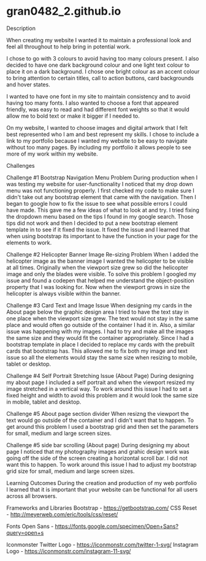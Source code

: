 # gran0482_2.github.io
Description

When creating my website I wanted it to maintain a professional look and feel all throughout to help bring in potential work. 

I chose to go with 3 colours to avoid having too many colours present. I also decided to have one dark background colour and one light text colour to place it on a dark background. I chose one bright colour as an accent colour to bring attention to certain titles, call to action buttons, card backgrounds and hover states. 

I wanted to have one font in my site to maintain consistency and to avoid having too many fonts. I also wanted to choose a font that appeared friendly, was easy to read and had different font weights so that it would allow me to bold text or make it bigger if I needed to.

On my website, I wanted to choose images and digital artwork that I felt best represented who I am and best represent my skills. I chose to include a link to my portfolio because I wanted my website to be easy to navigate without too many pages. By including my portfolio it allows people to see more of my work within my website. 

Challenges

Challenge #1 Bootstrap Navigation Menu Problem
During production when I was testing my website for user-functionality I noticed that my drop down menu was not functioning properly. I first checked my code to make sure I didn't take out any bootstrap element that came with the navigation. Then I began to google how to fix the issue to see what possible errors I could have made. This gave me a few ideas of what to look at and try. I tried fixing the dropdown menu based on the tips I found in my google search. Those tips did not work and then I decided to put a new bootstrap element template in to see if it fixed the issue. It fixed the issue and I learned that when using bootstrap its important to have the <script></script> function in your page for the elements to work. 

Challenge #2 Helicopter Banner Image Re-sizing Problem
When I added the helicopter image as the banner image I wanted the helicopter to be visible at all times. Originally when the viewport size grew so did the helicopter image and only the blades were visible. To solve this problem I googled my issue and found a codepen that helped me understand the object-position property that I was looking for. Now when the viewport grows in size the helicopter is always visible within the banner.

Challenge #3 Card Text and Image Issue 
When designing my cards in the About page below the graphic design area I tried to have the text stay in one place when the viewport size grew. The text would not stay in the same place and would often go outside of the container I had it in. Also, a similar issue was happening with my images. I had to try and make all the images the same size and they would fit the container appropriately. Since I had a bootstrap template in place I decided to replace my cards with the prebuilt cards that bootstrap has. This allowed me to fix both my image and text issue so all the elements would stay the same size when resizing to mobile, tablet or desktop.

Challenge #4 Self Portrait Stretching Issue (About Page) 
During designing my about page I included a self portrait and when the viewport resized my image stretched in a vertical way. To work around this issue I had to set a fixed height and width to avoid this problem and it would look the same size in mobile, tablet and desktop. 

Challenge #5 About page section divider
When resizng the viewport the text would go outside of the container and I didn't want that to happen. To get around this problem I used a bootstrap grid and then set the parameters for small, medium and large screen sizes.

Challenge #5 side bar scrolling (About page)
During designing my about page I noticed that my photography images and grahic design work was going off the side of the screen creating a horizontal scroll bar. I did not want this to happen. To work around this issue I had to adjust my bootstrap grid size for small, medium and large screen sizes. 


Learning Outcomes
During the creation and production of my web portfolio I learned that it is important that your website can be functional for all users across all browsers. 

Frameworks and Libraries
Bootstrap - https://getbootstrap.com/
CSS Reset -  http://meyerweb.com/eric/tools/css/reset/ 

Fonts
Open Sans - https://fonts.google.com/specimen/Open+Sans?query=open+s

Iconmonster
Twitter Logo - https://iconmonstr.com/twitter-1-svg/
Instagram Logo - https://iconmonstr.com/instagram-11-svg/


